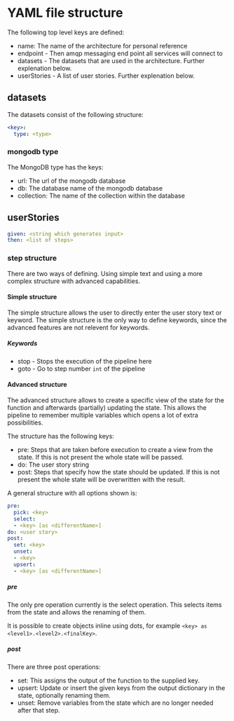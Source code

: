 # YAML file structure
The following top level keys are defined:
- name: The name of the architecture for personal reference
- endpoint - Then amqp messaging end point all services will connect to
- datasets - The datasets that are used in the architecture. Further explenation below.
- userStories - A list of user stories. Further explenation below.


## datasets
The datasets consist of the following structure:
```yaml
<key>:
  type: <type>
```

### mongodb type
The MongoDB type has the keys:
- url: The url of the mongodb database
- db: The database name of the mongodb database
- collection: The name of the collection within the database

## userStories
```yaml
given: <string which generates input>
then: <list of steps>
```

### step structure
There are two ways of defining. Using simple text and using a more complex structure with advanced capabilities.

#### Simple structure
The simple structure allows the user to directly enter the user story text or keyword. The simple structure is the only way to define keywords, since the advanced features are not relevent for keywords.

##### Keywords
- stop - Stops the execution of the pipeline here
- goto <int> - Go to step number `int` of the pipeline

#### Advanced structure
The advanced structure allows to create a specific view of the state for the function and afterwards (partially) updating the state. This allows the pipeline to remember multiple variables which opens a lot of extra possibilities.

The structure has the following keys:
- pre: Steps that are taken before execution to create a view from the state. If this is not present the whole state will be passed.
- do: The user story string
- post: Steps that specify how the state should be updated. If this is not present the whole state will be overwritten with the result.

A general structure with all options shown is:
```yaml
pre:
  pick: <key>
  select:
  - <key> [as <differentName>]
do: <user story>
post:
  set: <key>
  unset:
  - <key>
  upsert:
  - <key> [as <differentName>]
```

##### pre
The only pre operation currently is the select operation. This selects items from the state and allows the renaming of them.

It is possible to create objects inline using dots, for example `<key> as <level1>.<level2>.<finalKey>`.

##### post
There are three post operations:
- set: This assigns the output of the function to the supplied key.
- upsert: Update or insert the given keys from the output dictionary in the state, optionally renaming them.
- unset: Remove variables from the state which are no longer needed after that step.
